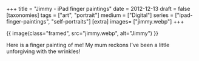 +++
title = "Jimmy - iPad finger paintings"
date = 2012-12-13
draft =  false
[taxonomies]
tags = ["art", "portrait"]
medium = ["Digital"]
series = ["ipad-finger-paintings", "self-portraits"]
[extra]
images= ["jimmy.webp"]
+++

{{ image(class="framed", src="jimmy.webp", alt="Jimmy") }}

Here is a finger painting of me! My mum reckons I've been a little unforgiving with the wrinkles!
